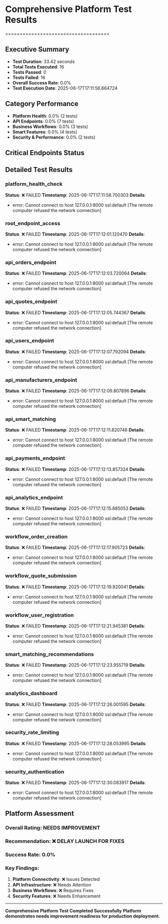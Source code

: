 
# Comprehensive Platform Test Results
====================================

## Executive Summary
- **Test Duration**: 33.42 seconds
- **Total Tests Executed**: 16
- **Tests Passed**: 0
- **Tests Failed**: 16
- **Overall Success Rate**: 0.0%
- **Test Execution Date**: 2025-06-17T17:11:56.664724

## Category Performance
- **Platform Health**: 0.0% (2 tests)
- **API Endpoints**: 0.0% (7 tests)
- **Business Workflows**: 0.0% (3 tests)
- **Smart Features**: 0.0% (4 tests)
- **Security & Performance**: 0.0% (2 tests)

## Critical Endpoints Status

## Detailed Test Results

### platform_health_check
**Status**: ❌ FAILED
**Timestamp**: 2025-06-17T17:11:58.700303
**Details**:
- error: Cannot connect to host 127.0.0.1:8000 ssl:default [The remote computer refused the network connection]

### root_endpoint_access
**Status**: ❌ FAILED
**Timestamp**: 2025-06-17T17:12:01.120470
**Details**:
- error: Cannot connect to host 127.0.0.1:8000 ssl:default [The remote computer refused the network connection]

### api_orders_endpoint
**Status**: ❌ FAILED
**Timestamp**: 2025-06-17T17:12:03.720064
**Details**:
- error: Cannot connect to host 127.0.0.1:8000 ssl:default [The remote computer refused the network connection]

### api_quotes_endpoint
**Status**: ❌ FAILED
**Timestamp**: 2025-06-17T17:12:05.744367
**Details**:
- error: Cannot connect to host 127.0.0.1:8000 ssl:default [The remote computer refused the network connection]

### api_users_endpoint
**Status**: ❌ FAILED
**Timestamp**: 2025-06-17T17:12:07.792094
**Details**:
- error: Cannot connect to host 127.0.0.1:8000 ssl:default [The remote computer refused the network connection]

### api_manufacturers_endpoint
**Status**: ❌ FAILED
**Timestamp**: 2025-06-17T17:12:09.807896
**Details**:
- error: Cannot connect to host 127.0.0.1:8000 ssl:default [The remote computer refused the network connection]

### api_smart_matching
**Status**: ❌ FAILED
**Timestamp**: 2025-06-17T17:12:11.820748
**Details**:
- error: Cannot connect to host 127.0.0.1:8000 ssl:default [The remote computer refused the network connection]

### api_payments_endpoint
**Status**: ❌ FAILED
**Timestamp**: 2025-06-17T17:12:13.857324
**Details**:
- error: Cannot connect to host 127.0.0.1:8000 ssl:default [The remote computer refused the network connection]

### api_analytics_endpoint
**Status**: ❌ FAILED
**Timestamp**: 2025-06-17T17:12:15.885053
**Details**:
- error: Cannot connect to host 127.0.0.1:8000 ssl:default [The remote computer refused the network connection]

### workflow_order_creation
**Status**: ❌ FAILED
**Timestamp**: 2025-06-17T17:12:17.905723
**Details**:
- error: Cannot connect to host 127.0.0.1:8000 ssl:default [The remote computer refused the network connection]

### workflow_quote_submission
**Status**: ❌ FAILED
**Timestamp**: 2025-06-17T17:12:19.920041
**Details**:
- error: Cannot connect to host 127.0.0.1:8000 ssl:default [The remote computer refused the network connection]

### workflow_user_registration
**Status**: ❌ FAILED
**Timestamp**: 2025-06-17T17:12:21.945381
**Details**:
- error: Cannot connect to host 127.0.0.1:8000 ssl:default [The remote computer refused the network connection]

### smart_matching_recommendations
**Status**: ❌ FAILED
**Timestamp**: 2025-06-17T17:12:23.955719
**Details**:
- error: Cannot connect to host 127.0.0.1:8000 ssl:default [The remote computer refused the network connection]

### analytics_dashboard
**Status**: ❌ FAILED
**Timestamp**: 2025-06-17T17:12:26.001595
**Details**:
- error: Cannot connect to host 127.0.0.1:8000 ssl:default [The remote computer refused the network connection]

### security_rate_limiting
**Status**: ❌ FAILED
**Timestamp**: 2025-06-17T17:12:28.053995
**Details**:
- error: Cannot connect to host 127.0.0.1:8000 ssl:default [The remote computer refused the network connection]

### security_authentication
**Status**: ❌ FAILED
**Timestamp**: 2025-06-17T17:12:30.083917
**Details**:
- error: Cannot connect to host 127.0.0.1:8000 ssl:default [The remote computer refused the network connection]


## Platform Assessment

### Overall Rating: NEEDS IMPROVEMENT
### Recommendation: ❌ DELAY LAUNCH FOR FIXES
### Success Rate: 0.0%

### Key Findings:
1. **Platform Connectivity**: ❌ Issues Detected
2. **API Infrastructure**: ❌ Needs Attention
3. **Business Workflows**: ❌ Requires Fixes
4. **Security Features**: ❌ Needs Enhancement

---
**Comprehensive Platform Test Completed Successfully**
**Platform demonstrates needs improvement readiness for production deployment.**
